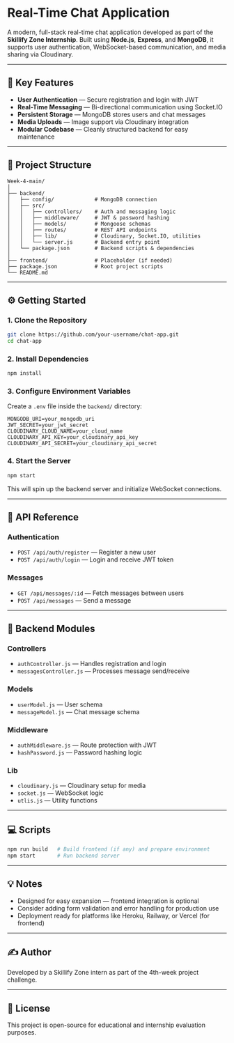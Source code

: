 # Real-Time Chat Application

A modern, full-stack real-time chat application developed as part of the **Skillify Zone Internship**. Built using **Node.js**, **Express**, and **MongoDB**, it supports user authentication, WebSocket-based communication, and media sharing via Cloudinary.

---

## 🧠 Key Features

* **User Authentication** — Secure registration and login with JWT
* **Real-Time Messaging** — Bi-directional communication using Socket.IO
* **Persistent Storage** — MongoDB stores users and chat messages
* **Media Uploads** — Image support via Cloudinary integration
* **Modular Codebase** — Cleanly structured backend for easy maintenance

---

## 📁 Project Structure

```
Week-4-main/
│
├── backend/
│   ├── config/             # MongoDB connection
│   ├── src/
│   │   ├── controllers/    # Auth and messaging logic
│   │   ├── middleware/     # JWT & password hashing
│   │   ├── models/         # Mongoose schemas
│   │   ├── routes/         # REST API endpoints
│   │   ├── lib/            # Cloudinary, Socket.IO, utilities
│   │   └── server.js       # Backend entry point
│   └── package.json        # Backend scripts & dependencies
│
├── frontend/               # Placeholder (if needed)
├── package.json            # Root project scripts
└── README.md
```

---

## ⚙️ Getting Started

### 1. Clone the Repository

```bash
git clone https://github.com/your-username/chat-app.git
cd chat-app
```

### 2. Install Dependencies

```bash
npm install
```

### 3. Configure Environment Variables

Create a `.env` file inside the `backend/` directory:

```
MONGODB_URI=your_mongodb_uri
JWT_SECRET=your_jwt_secret
CLOUDINARY_CLOUD_NAME=your_cloud_name
CLOUDINARY_API_KEY=your_cloudinary_api_key
CLOUDINARY_API_SECRET=your_cloudinary_api_secret
```

### 4. Start the Server

```bash
npm start
```

This will spin up the backend server and initialize WebSocket connections.

---

## 📡 API Reference

### Authentication

* `POST /api/auth/register` — Register a new user
* `POST /api/auth/login` — Login and receive JWT token

### Messages

* `GET /api/messages/:id` — Fetch messages between users
* `POST /api/messages` — Send a message

---

## 🧩 Backend Modules

### Controllers

* `authController.js` — Handles registration and login
* `messagesController.js` — Processes message send/receive

### Models

* `userModel.js` — User schema
* `messageModel.js` — Chat message schema

### Middleware

* `authMiddleware.js` — Route protection with JWT
* `hashPassword.js` — Password hashing logic

### Lib

* `cloudinary.js` — Cloudinary setup for media
* `socket.js` — WebSocket logic
* `utlis.js` — Utility functions

---

## 💻 Scripts

```bash
npm run build   # Build frontend (if any) and prepare environment
npm start       # Run backend server
```

---

## 💡 Notes

* Designed for easy expansion — frontend integration is optional
* Consider adding form validation and error handling for production use
* Deployment ready for platforms like Heroku, Railway, or Vercel (for frontend)

---

## ✍️ Author

Developed by a Skillify Zone intern as part of the 4th-week project challenge.

---

## 📄 License

This project is open-source for educational and internship evaluation purposes.
